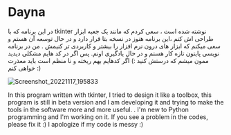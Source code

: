 # Dayna
در این برنامه که با tkinter  نوشته شده است ، سعی کردم که مانند یک جعبه ابزار طراحی اش کنم ،‌این برنامه هنوز در نسخه بتا قرار دارد و در حال توسعه آن هستم و سعی میکنم که ابزار های درون نرم افزار را بیشتر و کاربردی تر کنیمش .
من در برنامه نویسی پایتون تازه کار هستم و در حال یادگیری اونم. پس اگر در کد هایم مشکلی دیدید ممون میشم که درستش کنید :)
اگر کدهایم بهم ریخته و نا منظم است باید معذرت خواهی کنم :)

![Screenshot_20221117_195833](https://user-images.githubusercontent.com/91349670/202510678-0cf5bf95-8c99-4bb1-898e-1654bf2862b5.png)


In this program written with tkinter, I tried to design it like a toolbox, this program is still in beta version and I am developing it and trying to make the tools in the software more and more useful. .
I'm new to Python programming and I'm working on it. If you see a problem in the codes, please fix it :)
I apologize if my code is messy :)
